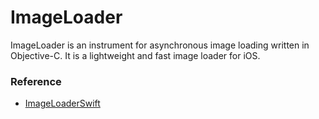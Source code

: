 ImageLoader
=======

ImageLoader is an instrument for asynchronous image loading written in Objective-C. It is a lightweight and fast image loader for iOS.

### Reference
- [ImageLoaderSwift](https://github.com/hirohisa/ImageLoaderSwift)

